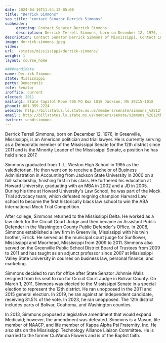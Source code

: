 ```yaml
---
date: 2024-04-16T11:54:12-05:00
title: "Derrick Simmons"
seo_title: "contact Senator Derrick Simmons"
subheader:
     greeting: Contact Senator Derrick Simmons
     description: Derrick Terrell Simmons, born on December 12, 1976, in Greenville, Mississippi, is an American politician and trial lawyer. He is currently serving as a Democratic member of the Mississippi Senate for the 12th district since 2011 and is the Minority Leader of the Mississippi Senate, a position he has held since 2017.
description: Contact Senator Derrick Simmons of Mississippi. Contact information for Derrick Simmons includes email address, phone number, and mailing address.
image: derrick-simmons.jpeg
video:
url:  /states/mississippi/derrick-simmons/
weight: 1
layout: course_home

####candidate
name: Derrick Simmons
state: Mississippi
party: Democratic
role: Senator
inoffice: current
elected: 2011
mailing1: State Capitol Room 405 PO Box 1018 Jackson, MS 39215-1018
phone1: 601-359-2224
website: http://billstatus.ls.state.ms.us/members/senate/simmons_%2812th%29.xml/
email : http://billstatus.ls.state.ms.us/members/senate/simmons_%2812th%29.xml/
twitter: sendtsimmons
---
```


Derrick Terrell Simmons, born on December 12, 1976, in Greenville, Mississippi, is an American politician and trial lawyer. He is currently serving as a Democratic member of the Mississippi Senate for the 12th district since 2011 and is the Minority Leader of the Mississippi Senate, a position he has held since 2017.

Simmons graduated from T. L. Weston High School in 1995 as the valedictorian. He then went on to receive a Bachelor of Business Administration in Accounting from Jackson State University in 2000 on a full scholarship, finishing first in his class. He furthered his education at Howard University, graduating with an MBA in 2002 and a JD in 2005. During his time at Howard University's Law School, he was part of the Mock Trial advocacy team, which defeated reigning champion Harvard Law school to become the first historically black law school to win the ABA International Mock Trial Competition.

After college, Simmons returned to the Mississippi Delta. He worked as a law clerk for the Circuit Court Judge and then became an Assistant Public Defender in the Washington County Public Defender's Office. In 2008, Simmons established a law firm in Greenville, Mississippi with his twin brother, Errick. He served as the municipal court judge for Sunflower, Mississippi and Moorhead, Mississippi from 2009 to 2011. Simmons also served on the Greenville Public School District Board of Trustees from 2009 to 2011 and has taught as an adjunct professor since 2007 at Mississippi Valley State University in courses on business law, personal finance, and marketing.

Simmons decided to run for office after State Senator Johnnie Walls resigned from his seat to run for Circuit Court Judge in Bolivar County. On March 1, 2011, Simmons was elected to the Mississippi Senate in a special election to represent the 12th district. He ran unopposed in the 2011 and 2015 general election. In 2019, he ran against an independent candidate, receiving 81.5% of the vote. In 2023, he ran unopposed. The 12th district includes parts of Bolivar, Coahoma, and Washington counties.

In 2013, Simmons proposed a legislative amendment that would expand Medicaid; however, the amendment was defeated. Simmons is a Mason, life member of NAACP, and life member of Kappa Alpha Psi Fraternity, Inc. He also sits on the Mississippi Technology Alliance Liaison Committee. He is married to the former CuWanda Flowers and is of the Baptist faith.
